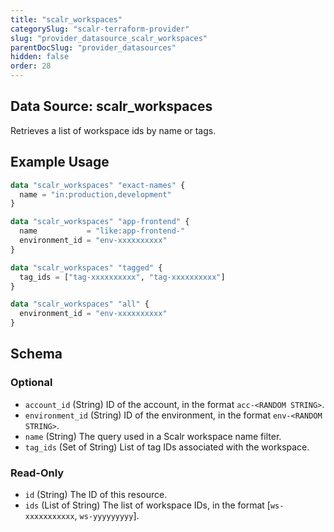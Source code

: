 ```yaml
---
title: "scalr_workspaces"
categorySlug: "scalr-terraform-provider"
slug: "provider_datasource_scalr_workspaces"
parentDocSlug: "provider_datasources"
hidden: false
order: 28
---
```

## Data Source: scalr_workspaces

Retrieves a list of workspace ids by name or tags.

## Example Usage

```terraform
data "scalr_workspaces" "exact-names" {
  name = "in:production,development"
}

data "scalr_workspaces" "app-frontend" {
  name           = "like:app-frontend-"
  environment_id = "env-xxxxxxxxxx"
}

data "scalr_workspaces" "tagged" {
  tag_ids = ["tag-xxxxxxxxxx", "tag-xxxxxxxxxx"]
}

data "scalr_workspaces" "all" {
  environment_id = "env-xxxxxxxxxx"
}
```

<!-- schema generated by tfplugindocs -->
## Schema

### Optional

- `account_id` (String) ID of the account, in the format `acc-<RANDOM STRING>`.
- `environment_id` (String) ID of the environment, in the format `env-<RANDOM STRING>`.
- `name` (String) The query used in a Scalr workspace name filter.
- `tag_ids` (Set of String) List of tag IDs associated with the workspace.

### Read-Only

- `id` (String) The ID of this resource.
- `ids` (List of String) The list of workspace IDs, in the format [`ws-xxxxxxxxxxx`, `ws-yyyyyyyyy`].
